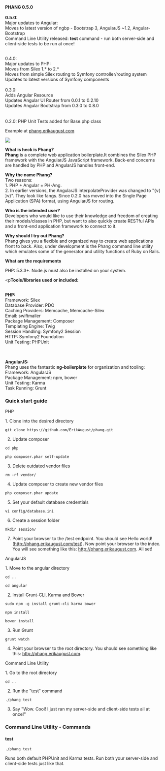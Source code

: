 <p><strong>PHANG 0.5.0</strong><br />
<br /><strong>0.5.0:</strong><br />
Major updates to Angular:<br />
Moves to latest version of ngbp - Bootstrap 3, AngularJS ~1.2, Angular-Bootstrap<br />
Command Line Utility released: <strong>test</strong> command - run both server-side and client-side tests to be run at once!<br />

<br />0.4.0:<br />Major updates to PHP:<br />
Moves from Silex 1.* to 2.*
<br />Moves from simple Silex routing to Symfony controller/routing system
<br />Updates to latest versions of Symfony components
<br />
<br />0.3.0:<br />Adds Angular Resource<br />Updates Angular UI Router from 0.0.1 to 0.2.10<br />
Updates Angular Bootstrap from 0.3.0 to 0.8.0<br /><br /> 
<br />0.2.0: PHP Unit Tests added for Base.php class</p>

<p>Example at <a href="http://phang.erikaugust.com">phang.erikaugust.com</a></p>

<p><img src="http://erikaugust.com/wp-content/uploads/2014/06/5877607_l-300x300.jpg" /></p>

<p><strong>What is heck is Phang?</strong><br />
<strong>Phang</strong> is a complete web application boilerplate.</strong>It combines the Silex PHP framework with the AngularJS JavaScript framework. Back-end concerns are handled by PHP and AngularJS handles front-end.</p>

<p><strong>Why the name Phang?</strong><br />
Two reasons:<br />1. PHP + Angular = PH-Ang.<br />
2. In earlier versions, the AngularJS interpolateProvider was changed to "{v{ }v}". They look like fangs. Since 0.2.0 has moved into the Single Page Application (SPA) format, using AngularJS for routing.</p>

<p><strong>Who is the intended user?</strong><br />
Developers who would like to use their knowledge and freedom of creating their models/classes in PHP, but want to also quickly create RESTful APIs and a front-end application framework to connect to it.</p>

<p><strong>Why should I try out Phang?</strong><br />
Phang gives you a flexible and organized way to create web applications front to back. Also, under development is the Phang command line utility which emulates some of the generator and utility functions of Ruby on Rails.</p>

<p><strong>What are the requirements</strong><br />
<p>PHP: 5.3.3+. Node.js must also be installed on your system.</p>

<p<strong>Tools/libraries used or included:</strong><br /><br />

<strong>PHP:</strong><br />
Framework: Silex<br />
Database Provider: PDO<br />
Caching Providers: Memcache, Memcache-Silex<br />
Email: swiftmailer<br />
Package Management: Composer<br />
Templating Engine: Twig<br />
Session Handling: Symfony2 Session<br />
HTTP: Symfony2 Foundation<br />
Unit Testing: PHPUnit<br />
<br /><br />

<strong>AngularJS:</strong><br />
Phang uses the fantastic <strong>ng-boilerplate</strong> for organization and tooling:<br />
Framework: AngularJS<br />
Package Management: npm, bower<br />
Unit Testing: Karma<br />
Task Running: Grunt<br />
</p>

<h3>Quick start guide</h3>

<p>PHP</p>
1. Clone into the desired directory<br />
<p><code>git clone https://github.com/ErikAugust/phang.git</code></p>

2. Update composer<br />
<p><code>cd php</code></p>
<p><code>php composer.phar self-update</code></p>

3. Delete outdated vendor files<br />
<p><code>rm -rf vendor/</code></p>

4. Update composer to create new vendor files<br />
<p><code>php composer.phar update</code></p>

5. Set your default database credentials<br />
<p><code>vi config/database.ini</code></p>

6. Create a session folder<br />
<p><code>mkdir session/</code></p>

7. Point your browser to the /test endpoint. You should see Hello world! (http://phang.erikaugust.com/test). Now point your browser to the index. You will see something like this: http://phang.erikaugust.com. All set!

<p>AngularJS</p>
1. Move to the angular directory<br />
<p><code>cd ..</code></p>
<p><code>cd angular</code></p>

2. Install Grunt-CLI, Karma and Bower
<p><code>sudo npm -g install grunt-cli karma bower</code></p>
<p><code>npm install</code></p>
<p><code>bower install</code></p>

3. Run Grunt
<p><code>grunt watch</code></p>

4. Point your browser to the root directory. You should see something like this: http://phang.erikaugust.com.

<p>Command Line Utility</p>
1. Go to the root directory<br />
<p><code>cd ..</code>

2. Run the "test" command
<p><code>./phang test</code>

3. Say "Wow. Cool! I just ran my server-side and client-side tests all at once!"


<h3>Command Line Utility - Commands</h3>
<h4>test</h4>
<p><code>./phang test</code></p>
<p>Runs both default PHPUnit and Karma tests. Run both your server-side and client-side tests just like that.</p>
